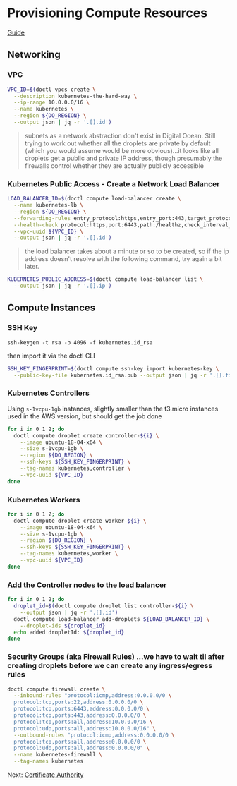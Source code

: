 # Provisioning Compute Resources

[Guide](https://github.com/kelseyhightower/kubernetes-the-hard-way/blob/master/docs/03-compute-resources.md)

## Networking

### VPC

```sh
VPC_ID=$(doctl vpcs create \
  --description kubernetes-the-hard-way \
  --ip-range 10.0.0.0/16 \
  --name kubernetes \
  --region ${DO_REGION} \
  --output json | jq -r '.[].id')
```

> subnets as a network abstraction don't exist in Digital Ocean. Still trying to work out whether all the droplets are private by default (which you would assume would be more obvious)...it looks like all droplets get a public and private IP address, though presumably the firewalls control whether they are actually publicly accessible

### Kubernetes Public Access - Create a Network Load Balancer

```sh
LOAD_BALANCER_ID=$(doctl compute load-balancer create \
  --name kubernetes-lb \
  --region ${DO_REGION} \
  --forwarding-rules entry_protocol:https,entry_port:443,target_protocol:https,target_port:6443,certificate_id:,tls_passthrough:true \
  --health-check protocol:https,port:6443,path:/healthz,check_interval_seconds:10,response_timeout_seconds:5,healthy_threshold:5,unhealthy_threshold:3 \
  --vpc-uuid ${VPC_ID} \
  --output json | jq -r '.[].id')
```

> the load balancer takes about a minute or so to be created, so if the ip address doesn't resolve with the following command, try again a bit later.

```sh
KUBERNETES_PUBLIC_ADDRESS=$(doctl compute load-balancer list \
  --output json | jq -r '.[].ip')
```

## Compute Instances

### SSH Key

```
ssh-keygen -t rsa -b 4096 -f kubernetes.id_rsa
```

then import it via the doctl CLI

```sh
SSH_KEY_FINGERPRINT=$(doctl compute ssh-key import kubernetes-key \
  --public-key-file kubernetes.id_rsa.pub --output json | jq -r '.[].fingerprint')
```

### Kubernetes Controllers

Using `s-1vcpu-1gb` instances, slightly smaller than the t3.micro instances used in the AWS version, but should get the job done

```sh
for i in 0 1 2; do
  doctl compute droplet create controller-${i} \
    --image ubuntu-18-04-x64 \
    --size s-1vcpu-1gb \
    --region ${DO_REGION} \
    --ssh-keys ${SSH_KEY_FINGERPRINT} \
    --tag-names kubernetes,controller \
    --vpc-uuid ${VPC_ID}
done
```

### Kubernetes Workers

```sh
for i in 0 1 2; do
  doctl compute droplet create worker-${i} \
    --image ubuntu-18-04-x64 \
    --size s-1vcpu-1gb \
    --region ${DO_REGION} \
    --ssh-keys ${SSH_KEY_FINGERPRINT} \
    --tag-names kubernetes,worker \
    --vpc-uuid ${VPC_ID}
done
```

### Add the Controller nodes to the load balancer

```sh
for i in 0 1 2; do
  droplet_id=$(doctl compute droplet list controller-${i} \
    --output json | jq -r '.[].id')
  doctl compute load-balancer add-droplets ${LOAD_BALANCER_ID} \
    --droplet-ids ${droplet_id}
  echo added dropletId: ${droplet_id}
done
```


### Security Groups (aka Firewall Rules) ...we have to wait til after creating droplets before we can create any ingress/egress rules

```sh
doctl compute firewall create \
  --inbound-rules "protocol:icmp,address:0.0.0.0/0 \
  protocol:tcp,ports:22,address:0.0.0.0/0 \
  protocol:tcp,ports:6443,address:0.0.0.0/0 \
  protocol:tcp,ports:443,address:0.0.0.0/0 \
  protocol:tcp,ports:all,address:10.0.0.0/16 \
  protocol:udp,ports:all,address:10.0.0.0/16" \
  --outbound-rules "protocol:icmp,address:0.0.0.0/0 \
  protocol:tcp,ports:all,address:0.0.0.0/0 \
  protocol:udp,ports:all,address:0.0.0.0/0" \
  --name kubernetes-firewall \
  --tag-names kubernetes
```

Next: [Certificate Authority](04-certificate-authority.md)
